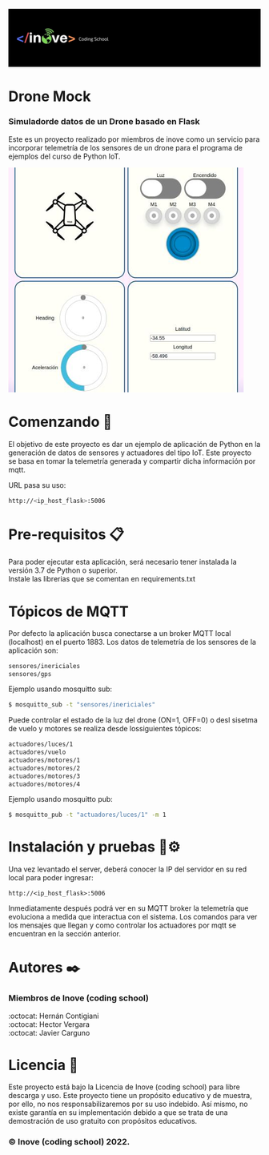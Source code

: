 ![logotipo](inove.jpg)
# Drone Mock
### Simuladorde datos de un Drone basado en Flask

Este es un proyecto realizado por miembros de inove como un servicio para incorporar telemetría de los sensores de un drone para el programa de ejemplos del curso de Python IoT.

![logotipo](sistema.jpg)

# Comenzando 🚀
El objetivo de este proyecto es dar un ejemplo de aplicación de Python en la generación de datos de sensores y actuadores del tipo IoT. Este proyecto se basa en tomar la telemetría generada y compartir dicha información por mqtt.

URL pasa su uso:
```sh
http://<ip_host_flask>:5006
```

# Pre-requisitos 📋
Para poder ejecutar esta aplicación, será necesario tener instalada la versión 3.7 de Python o superior.\
Instale las librerias que se comentan en requirements.txt

# Tópicos de MQTT
Por defecto la aplicación busca conectarse a un broker MQTT local (localhost) en el puerto 1883. Los datos de telemetría de los sensores de la aplicación son:
```
sensores/inericiales
sensores/gps
```
Ejemplo usando mosquitto sub:
```sh
$ mosquitto_sub -t "sensores/inericiales"
```

Puede controlar el estado de la luz del drone (ON=1, OFF=0) o desl sisetma de vuelo y motores se realiza desde lossiguientes tópicos:
```
actuadores/luces/1
actuadores/vuelo
actuadores/motores/1
actuadores/motores/2
actuadores/motores/3
actuadores/motores/4
```
Ejemplo usando mosquitto pub:
```sh
$ mosquitto_pub -t "actuadores/luces/1" -m 1
```

# Instalación y pruebas 🔧⚙️
Una vez levantado el server, deberá conocer la IP del servidor en su red local para poder ingresar:
```ssh
http://<ip_host_flask>:5006
```
Inmediatamente después podrá ver en su MQTT broker la telemetría que evoluciona a medida que interactua con el sistema. Los comandos para ver los mensajes que llegan y como controlar los actuadores por mqtt se encuentran en la sección anterior.

# Autores ✒️
### Miembros de Inove (coding school)
:octocat: Hernán Contigiani\
:octocat: Hector Vergara\
:octocat: Javier Carguno

# Licencia 📄
Este proyecto está bajo la Licencia de Inove (coding school) para libre descarga y uso. Este proyecto tiene un propósito educativo y de muestra, por ello, no nos responsabilizaremos por su uso indebido. Así mismo, no existe garantía en su implementación debido a que se trata de una demostración de uso gratuito con propósitos educativos. 
### :copyright: Inove (coding school) 2022.
